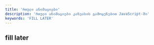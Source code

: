 ```yaml
---
title: 'რთული ანიმაციები'
description: 'რთული ანიმაციები კანვასის გამოყენებით JavaScript-ში'
keywords: 'FILL LATER'
---
```


## fill later
